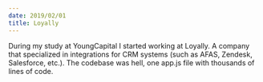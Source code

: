 ```yaml
---
date: 2019/02/01
title: Loyally
---
```


During my study at YoungCapital I started working at Loyally. A company that specialized in integrations for CRM systems (such as AFAS, Zendesk, Salesforce, etc.).
The codebase was hell, one app.js file with thousands of lines of code.
